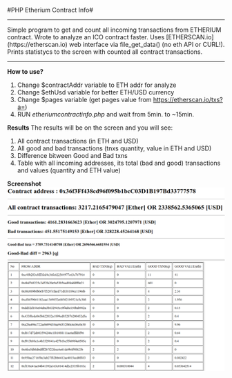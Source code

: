 #PHP Etherium Contract Info#
<hr>
  Simple program to get and count all incoming transactions from ETHERIUM contract.
Wrote to analyze an ICO contract faster.
Uses [ETHERSCAN.io](https://etherscan.io) web interface via file_get_data() (no eth API or CURL!).
Prints statistycs to the screen with counted all contract transactions.
<hr>

**How to use?**
1. Change $contractAddr variable to ETH addr for analyze
2. Change $ethUsd variable for better ETH/USD currency
3. Change $pages variable (get pages value from https://etherscan.io/txs?a=<CONTRACT-ADDR>)
4. RUN *etheriumcontractinfo.php* and wait from 5min. to ~15min.

**Results**
The results will be on the screen and you will see:
1. All contract transactions (in ETH and USD)
2. All good and bad transactions (tnxs quantity, value in ETH and USD)
3. Difference bitween Good and Bad txns
4. Table with all incoming addresses, its total (bad and good) transactions and values (quantity and ETH value)

**Screenshot**
![theriumcontractinfo](screenshot.png)

